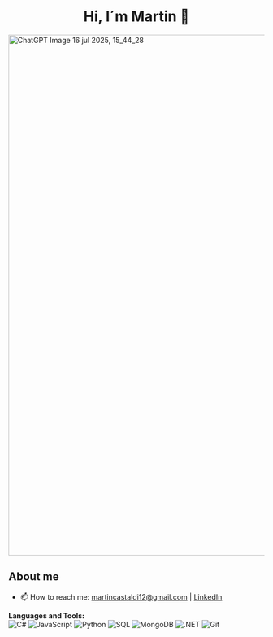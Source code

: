 <div align="center">
<h1 align ="center"> Hi, I´m Martin 👋</h1>
</div>

<img width="1536" height="1024" alt="ChatGPT Image 16 jul 2025, 15_44_28" src="https://github.com/user-attachments/assets/24b65b36-d6fd-4459-91ff-384ccf4721f7" />



## About me

- 📫 How to reach me: [martincastaldi12@gmail.com](mailto:martincastaldi12@gmail.com) | [LinkedIn](https://www.linkedin.com/in/martin-castaldi-117986234/)


**Languages and Tools:**  
![C#](https://img.shields.io/badge/C%23-239120?style=flat&logo=c-sharp&logoColor=white) 
![JavaScript](https://img.shields.io/badge/JavaScript-F7DF1E?style=flat&logo=javascript&logoColor=black)
![Python](https://img.shields.io/badge/Python-3776AB?style=flat&logo=python&logoColor=white)
![SQL](https://img.shields.io/badge/SQL-4479A1?style=flat&logo=postgresql&logoColor=white)
![MongoDB](https://img.shields.io/badge/MongoDB-4EA94B?style=flat&logo=mongodb&logoColor=white)
![.NET](https://img.shields.io/badge/.NET-512BD4?style=flat&logo=dotnet&logoColor=white)
![Git](https://img.shields.io/badge/Git-F05032?style=flat&logo=git&logoColor=white)
